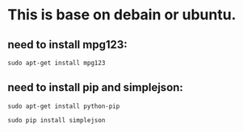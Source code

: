 # This is base on debain or ubuntu.

## need to install mpg123:
```
sudo apt-get install mpg123
```
## need to install pip and simplejson:
```
sudo apt-get install python-pip

sudo pip install simplejson
```

